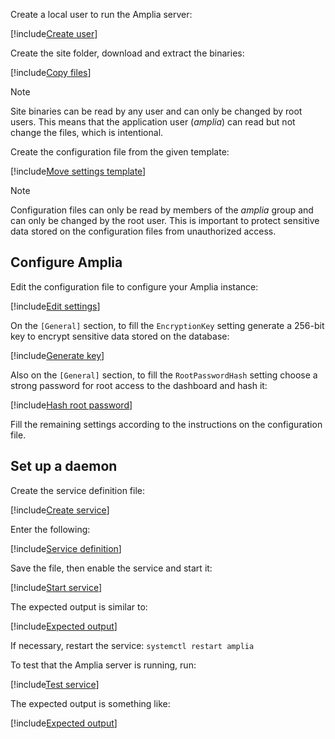 ﻿Create a local user to run the Amplia server:

[!include[Create user](../../../../../../includes/amplia/linux/create-user.md)]

Create the site folder, download and extract the binaries:

[!include[Copy files](../../../../../../includes/amplia/linux/copy-files.md)]

> [!NOTE]
> Site binaries can be read by any user and can only be changed by root users. This means that the application user (*amplia*) can read but not change the files, which is intentional.

Create the configuration file from the given template:

[!include[Move settings template](../../../../../../includes/amplia/linux/move-settings-template.md)]

> [!NOTE]
> Configuration files can only be read by members of the *amplia* group and can only be changed by the root user. This is important to protect sensitive data stored on the configuration files from unauthorized access.

## Configure Amplia

Edit the configuration file to configure your Amplia instance:

[!include[Edit settings](../../../../../../includes/amplia/linux/edit-settings.md)]

<a name="encryption-key-generation" />

On the `[General]` section, to fill the `EncryptionKey` setting generate a 256-bit key to encrypt sensitive data stored on the database:

[!include[Generate key](../../../../../../includes/amplia/linux/gen-key.md)]

Also on the `[General]` section, to fill the `RootPasswordHash` setting choose a strong password for root access to the dashboard and hash it:

[!include[Hash root password](../../../../../../includes/amplia/linux/hash-root-pass.md)]

Fill the remaining settings according to the instructions on the configuration file.

## Set up a daemon

Create the service definition file:

[!include[Create service](../../../../../../includes/amplia/linux/create-service.md)]

Enter the following:

[!include[Service definition](../../../../../../includes/amplia/linux/service-definition.md)]

Save the file, then enable the service and start it:

[!include[Start service](../../../../../../includes/amplia/linux/start-service.md)]

The expected output is similar to:

[!include[Expected output](../../../../../../includes/amplia/linux/start-service-output.md)]

If necessary, restart the service: `systemctl restart amplia`

To test that the Amplia server is running, run:

[!include[Test service](../../../../../../includes/amplia/linux/test-service.md)]

The expected output is something like:

[!include[Expected output](../../../../../../includes/amplia/linux/test-service-output.md)]
